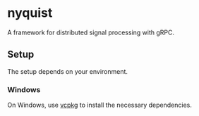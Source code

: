 # nyquist

A framework for distributed signal processing with gRPC.

## Setup

The setup depends on your environment.

### Windows

On Windows, use [vcpkg](https://github.com/Microsoft/vcpkg) to install the necessary dependencies.